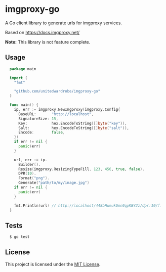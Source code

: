 # imgproxy-go

A Go client library to generate urls for imgproxy services.

Based on https://docs.imgproxy.net/

**Note:** This library is not feature complete.

## Usage

```go
  package main

  import (
    "fmt"

    "github.com/unitedwardrobe/imgproxy-go"
  )

  func main() {
    ip, err := imgproxy.NewImgproxy(imgproxy.Config{
      BaseURL:       "http://localhost",
      SignatureSize: 15,
      Key:           hex.EncodeToString([]byte("key")),
      Salt:          hex.EncodeToString([]byte("salt")),
      Encode:        false,
    })
    if err != nil {
      panic(err)
    }

    url, err := ip.
      Builder().
      Resize(imgproxy.ResizingTypeFill, 123, 456, true, false).
      DPR(10).
      Format("png").
      Generate("path/to/my/image.jpg")
    if err != nil {
      panic(err)
    }

    fmt.Println(url) // http://localhost/448bHumukUmn0qpKBY2z/dpr:10/f:png/rs:fill:123:456:1:0/plain/path/to/my/image.jpg
  }
```

## Tests

```bash
  $ go test
```

## License

This project is licensed under the [MIT License](LICENSE.md).
